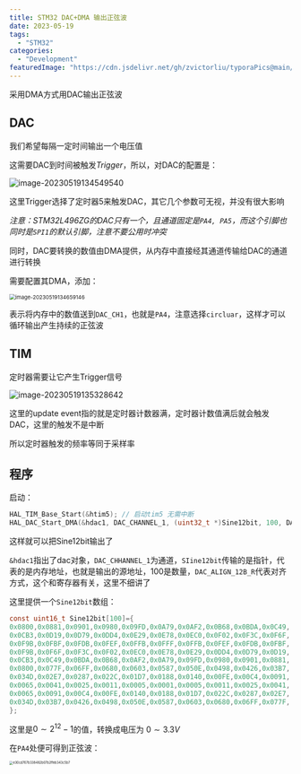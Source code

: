 ```yaml
---
title: STM32 DAC+DMA 输出正弦波
date: 2023-05-19
tags:
  - "STM32"
categories:
  - "Development"
featuredImage: "https://cdn.jsdelivr.net/gh/zvictorliu/typoraPics@main/img/image-20230519135841116.png"
---
```


采用DMA方式用DAC输出正弦波

<!--more-->

## DAC

我们希望每隔一定时间输出一个电压值

这需要DAC到时间被触发*Trigger*，所以，对DAC的配置是：

![image-20230519134549540](https://cdn.jsdelivr.net/gh/zvictorliu/typoraPics@main/img/image-20230519134549540.png)

这里Trigger选择了定时器5来触发DAC，其它几个参数可无视，并没有很大影响

*注意：STM32L496ZG的DAC只有一个，且通道固定是`PA4, PA5`，而这个引脚也同时是`SPI1`的默认引脚，注意不要公用时冲突*

同时，DAC要转换的数值由DMA提供，从内存中直接经其通道传输给DAC的通道进行转换

需要配置其DMA，添加：

<img src="https://cdn.jsdelivr.net/gh/zvictorliu/typoraPics@main/img/image-20230519134659146.png" alt="image-20230519134659146" style="zoom:67%;" />

表示将内存中的数值送到`DAC_CH1`，也就是`PA4`，注意选择`circluar`，这样才可以循环输出产生持续的正弦波

## TIM

定时器需要让它产生Trigger信号

![image-20230519135328642](https://cdn.jsdelivr.net/gh/zvictorliu/typoraPics@main/img/image-20230519135328642.png)

这里的update event指的就是定时器计数器满，定时器计数值满后就会触发DAC，这里的触发不是中断

所以定时器触发的频率等同于采样率

## 程序

启动：

```c
HAL_TIM_Base_Start(&htim5); // 启动tim5 无需中断
HAL_DAC_Start_DMA(&hdac1, DAC_CHANNEL_1, (uint32_t *)Sine12bit, 100, DAC_ALIGN_12B_R); // 启动DAC_DMA模式
```

这样就可以把Sine12bit输出了

`&hdac1`指出了dac对象，`DAC_CHHANNEL_1`为通道，`SIine12bit`传输的是指针，代表的是内存地址，也就是输出的源地址，100是数量，`DAC_ALIGN_12B_R`代表对齐方式，这个和寄存器有关，这里不细讲了

这里提供一个`Sine12bit`数组：

```c
const uint16_t Sine12bit[100]={
0x0800,0x0881,0x0901,0x0980,0x09FD,0x0A79,0x0AF2,0x0B68,0x0BDA,0x0C49,
0x0CB3,0x0D19,0x0D79,0x0DD4,0x0E29,0x0E78,0x0EC0,0x0F02,0x0F3C,0x0F6F,
0x0F9B,0x0FBF,0x0FDB,0x0FEF,0x0FFB,0x0FFF,0x0FFB,0x0FEF,0x0FDB,0x0FBF,
0x0F9B,0x0F6F,0x0F3C,0x0F02,0x0EC0,0x0E78,0x0E29,0x0DD4,0x0D79,0x0D19,
0x0CB3,0x0C49,0x0BDA,0x0B68,0x0AF2,0x0A79,0x09FD,0x0980,0x0901,0x0881,
0x0800,0x077F,0x06FF,0x0680,0x0603,0x0587,0x050E,0x0498,0x0426,0x03B7,
0x034D,0x02E7,0x0287,0x022C,0x01D7,0x0188,0x0140,0x00FE,0x00C4,0x0091,
0x0065,0x0041,0x0025,0x0011,0x0005,0x0001,0x0005,0x0011,0x0025,0x0041,
0x0065,0x0091,0x00C4,0x00FE,0x0140,0x0188,0x01D7,0x022C,0x0287,0x02E7,
0x034D,0x03B7,0x0426,0x0498,0x050E,0x0587,0x0603,0x0680,0x06FF,0x077F,
};
```

这里是$0 \sim 2^{12} -1$的值，转换成电压为 $0 \sim 3.3V$

在`PA4`处便可得到正弦波：

<img src="https://cdn.jsdelivr.net/gh/zvictorliu/typoraPics@main/img/e30cd767b338482b07b2ffeb343c5b7.jpg" alt="e30cd767b338482b07b2ffeb343c5b7" style="zoom:40%;" />